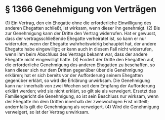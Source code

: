 # § 1366 Genehmigung von Verträgen
(1) Ein Vertrag, den ein Ehegatte ohne die erforderliche Einwilligung des anderen Ehegatten schließt, ist wirksam, wenn dieser ihn genehmigt.
(2) Bis zur Genehmigung kann der Dritte den Vertrag widerrufen. Hat er gewusst, dass der vertragsschließende Ehegatte verheiratet ist, so kann er nur widerrufen, wenn der Ehegatte wahrheitswidrig behauptet hat, der andere Ehegatte habe eingewilligt; er kann auch in diesem Fall nicht widerrufen, wenn ihm beim Abschluss des Vertrags bekannt war, dass der andere Ehegatte nicht eingewilligt hatte.
(3) Fordert der Dritte den Ehegatten auf, die erforderliche Genehmigung des anderen Ehegatten zu beschaffen, so kann dieser sich nur dem Dritten gegenüber über die Genehmigung erklären; hat er sich bereits vor der Aufforderung seinem Ehegatten gegenüber erklärt, so wird die Erklärung unwirksam. Die Genehmigung kann nur innerhalb von zwei Wochen seit dem Empfang der Aufforderung erklärt werden; wird sie nicht erklärt, so gilt sie als verweigert. Ersetzt das Familiengericht die Genehmigung, so ist sein Beschluss nur wirksam, wenn der Ehegatte ihn dem Dritten innerhalb der zweiwöchigen Frist mitteilt; andernfalls gilt die Genehmigung als verweigert.
(4) Wird die Genehmigung verweigert, so ist der Vertrag unwirksam.